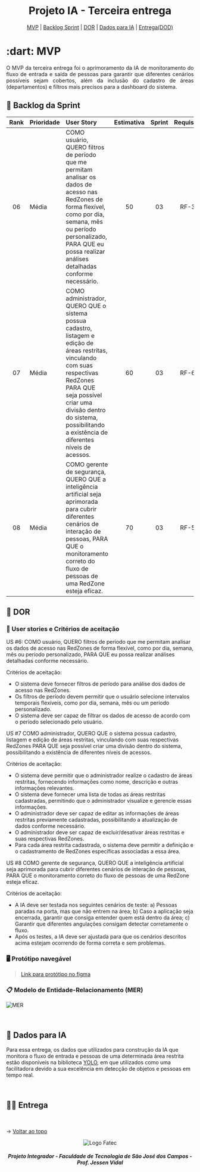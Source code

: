 <br id="topo">
 
<h1 align="center">Projeto IA - Terceira entrega</h1>

<p align="center">
    <a href="#mvp">MVP</a> | 
    <a href="#backlog">Backlog Sprint</a> |
    <a href="#DOR">DOR</a> |
    <a href="#dados">Dados para IA</a> |
    <a href="#entrega">Entrega(DOD)</a>
</p>
<span id="mvp">
 
<h1> :dart: MVP </h1>
<p align="justify">O MVP da terceira entrega foi o aprimoramento da IA de monitoramento do fluxo de entrada e saída de pessoas para garantir que diferentes cenários possíveis sejam cobertos, além da inclusão do cadastro de áreas (departamentos) e filtros mais precisos para a dashboard do sistema.</p>

<span id="backlog">

## 📃 Backlog da Sprint

| Rank | Prioridade | User Story | Estimativa | Sprint | Requisito |
| :----: | :-------- | :-------- | :----: | :---: | :----: |
| 06 | Média | COMO usuário, QUERO filtros de período que me permitam analisar os dados de acesso nas RedZones de forma flexível, como por dia, semana, mês ou período personalizado, PARA QUE eu possa realizar análises detalhadas conforme necessário. | 50 | 03 | RF-3 |
| 07 | Média | COMO administrador, QUERO QUE o sistema possua cadastro, listagem e edição de áreas restritas, vinculando com suas respectivas RedZones PARA QUE seja possível criar uma divisão dentro do sistema, possibilitando a existência de diferentes níveis de acessos. | 60 | 03 | RF-6 | 
| 08 | Média | COMO gerente de segurança, QUERO QUE a inteligência artificial seja aprimorada para cubrir diferentes cenários de interação de pessoas, PARA QUE o monitoramento correto do fluxo de pessoas de uma RedZone esteja eficaz. | 70 | 03 | RF-5 |

<span id="DOR"> 
  
## 📌 DOR

<p align="justify">

  ### 📄 User stories e Critérios de aceitação

US #6: COMO usuário, QUERO filtros de período que me permitam analisar os dados de acesso nas RedZones de forma flexível, como por dia, semana, mês ou período personalizado, PARA QUE eu possa realizar análises detalhadas conforme necessário.

Critérios de aceitação:

- O sistema deve fornecer filtros de período para análise dos dados de acesso nas RedZones.
- Os filtros de período devem permitir que o usuário selecione intervalos temporais flexíveis, como por dia, semana, mês ou um período personalizado.
- O sistema deve ser capaz de filtrar os dados de acesso de acordo com o período selecionado pelo usuário.

US #7 COMO administrador, QUERO QUE o sistema possua cadastro, listagem e edição de áreas restritas, vinculando com suas respectivas RedZones PARA QUE seja possível criar uma divisão dentro do sistema, possibilitando a existência de diferentes níveis de acessos.

Critérios de aceitação:

- O sistema deve permitir que o administrador realize o cadastro de áreas restritas, fornecendo informações como nome, descrição e outras informações relevantes.
- O sistema deve fornecer uma lista de todas as áreas restritas cadastradas, permitindo que o administrador visualize e gerencie essas informações.
- O administrador deve ser capaz de editar as informações de áreas restritas previamente cadastradas, possibilitando a atualização de dados conforme necessário.
- O administrador deve ser capaz de excluir/desativar áreas restritas e suas respectivas RedZones.
- Para cada área restrita cadastrada, o sistema deve permitir a definição e o cadastramento de RedZones específicas associadas a essa área.

US #8 COMO gerente de segurança, QUERO QUE a inteligência artificial seja aprimorada para cubrir diferentes cenários de interação de pessoas, PARA QUE o monitoramento correto do fluxo de pessoas de uma RedZone esteja eficaz.

Critérios de aceitação:

- A IA deve ser testada nos seguintes cenários de teste: a) Pessoas paradas na porta, mas que não entrem na área; b) Caso a aplicação seja encerrada, garantir que consiga entender quem está dentro da área; c) Garantir que diferentes angulações consigam detectar corretamente o fluxo.
- Após os testes, a IA deve ser ajustada para que os cenários descritos acima estejam ocorrendo de forma correta e sem problemas.

 ### 🖥️ Protótipo navegável

> [Link para protótipo no figma](https://www.figma.com/proto/7pXrAvYbVSbmm7yi5WDiXM/API-6---Altave?type=design&scaling=min-zoom&page-id=0%3A1&node-id=12-102&starting-point-node-id=12%3A102&show-proto-sidebar=1)

### 📋 Modelo de Entidade-Relacionamento (MER)

![MER](https://github.com/CodeLabFatec/ProjetoIA/assets/26208169/cb337968-a467-434b-8155-25043f0733c9)
  
</p>

<br />

<span id="dados">

## :floppy_disk: Dados para IA

<p align="justify">
 
 Para essa entrega, os dados que utilizados para construção da IA que monitora o fluxo de entrada e pessoas de uma determinada área restrita estão disponíveis na biblioteca [YOLO](https://docs.ultralytics.com/pt), em que utilizados como uma facilitadora devido a sua excelência em detecção de objetos e pessoas em tempo real.

</p>

<br />

<span id="entrega">
 
## 👩‍💻 Entrega

<p align="center">


</p>


<br>

→ [Voltar ao topo](#topo)

<div align='center' height='70'>
  
![Logo Fatec](https://github.com/thaleskerber/Projeto-Integrador-4-Semestre/assets/26208169/c5407beb-d912-41da-afbb-13b054a55885)

<h5 align="center"> Projeto Integrador - Faculdade de Tecnologia de São José dos Campos - Prof. Jessen Vidal </h5>
</div>
